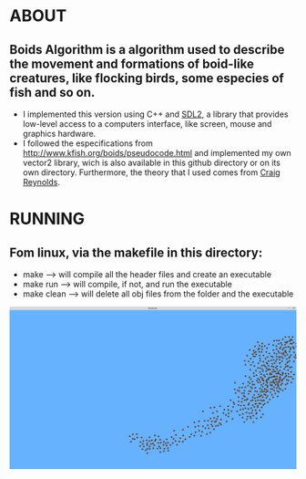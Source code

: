 # ABOUT

## Boids Algorithm is a algorithm used to describe the movement and formations of boid-like creatures, like flocking birds, some especies of fish and so on.
  - I implemented this version using C++ and [SDL2](https://www.libsdl.org/index.php), a library that provides low-level access to a computers interface, like screen, mouse and graphics hardware. 
  - I followed the especifications from http://www.kfish.org/boids/pseudocode.html and implemented my own vector2 library, wich is also available in this github directory or on its own directory. Furthermore, the theory that I used comes from [Craig Reynolds](https://www.red3d.com/cwr/boids/).
  

# RUNNING

## Fom linux, via the makefile in this directory:
  - make --> will compile all the header files and create an executable
  - make run --> will compile, if not, and run the executable
  - make clean --> will delete all obj files from the folder and the executable
  
![](https://github.com/ludersGabriel/boids-in-cplusplus/blob/master/boidSIM.png "flocking birds simulation")

